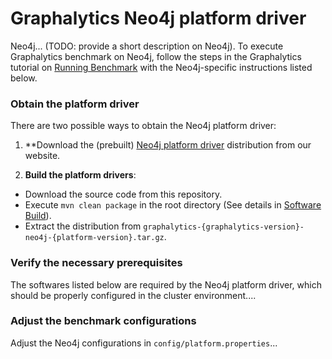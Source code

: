 # Graphalytics Neo4j platform driver

Neo4j... (TODO: provide a short description on Neo4j). To execute Graphalytics benchmark on Neo4j, follow the steps in the Graphalytics tutorial on [Running Benchmark](https://github.com/ldbc/ldbc_graphalytics/wiki/Manual%3A-Running-Benchmark) with the Neo4j-specific instructions listed below.

### Obtain the platform driver
There are two possible ways to obtain the Neo4j platform driver:

 1. **Download the (prebuilt) [Neo4j platform driver](http://graphalytics.site/dist/stable/) distribution from our website.

 2. **Build the platform drivers**: 
  - Download the source code from this repository.
  - Execute `mvn clean package` in the root directory (See details in [Software Build](https://github.com/ldbc/ldbc_graphalytics/wiki/Documentation:-Software-Build)).
  - Extract the distribution from  `graphalytics-{graphalytics-version}-neo4j-{platform-version}.tar.gz`.

### Verify the necessary prerequisites
The softwares listed below are required by the Neo4j platform driver, which should be properly configured in the cluster environment....

### Adjust the benchmark configurations
Adjust the Neo4j configurations in `config/platform.properties`...


